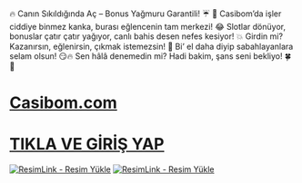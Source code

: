 🔥 Canın Sıkıldığında Aç – Bonus Yağmuru Garantili! ☔
🎰 Casibom’da işler ciddiye binmez kanka, burası eğlencenin tam merkezi! 😂
Slotlar dönüyor, bonuslar çatır çatır yağıyor, canlı bahis desen nefes kesiyor! 
💥 Girdin mi? Kazanırsın, eğlenirsin, çıkmak istemezsin! 🎉 Bi’ el daha diyip sabahlayanlara selam olsun! 😏🔥 
Sen hâlâ denemedin mi? Hadi bakim, şans seni bekliyo! 🍀💸

# <a href="https://shortlinkapp.com/casibom">Casibom.com</a>
# <a href="https://shortlinkapp.com/casibom">TIKLA VE GİRİŞ YAP</a>

<a href="https://shortlinkapp.com/casibom" title="ResimLink - Resim Yükle"><img src="https://r.resimlink.com/QIBtgMAZRuzY.jpg" title="ResimLink - Resim Yükle" alt="ResimLink - Resim Yükle"></a>
<a href="https://shortlinkapp.com/casibom" title="ResimLink - Resim Yükle"><img src="https://r.resimlink.com/QIBtgMAZRuzY.jpg" title="ResimLink - Resim Yükle" alt="ResimLink - Resim Yükle"></a>
